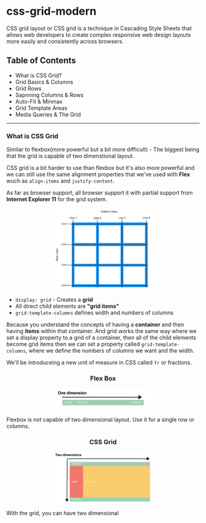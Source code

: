 # css-grid-modern
CSS grid layout or CSS grid is a technique in Cascading Style Sheets that allows web developers to create complex responsive web design layouts more easily and consistently across browsers.

## Table of Contents
* What is CSS Grid?
* Grid Basics & Columns
* Grid Rows
* Sapnning Columns & Rows
* Auto-Fit & Minmax
* Grid Template Areas
* Media Queries & The Grid

---

### What is CSS Grid

Similar to flexbox(more powerful but a bit more difficult) - The biggest being that the grid is capable of two dimenstional layout.

CSS grid is a bit harder to use than flexbox but it's also more powerful and we can still use the same alignment properties that we've used with **Flex** wuch as `align-items` and `justify-content`.

As far as browser support, all browser support it with partial support from **Internet Explorer 11** for the grid system.

<p align="center">
    <img width="50%" height="50%" src="./imgs/grid_lines.png">
</p>

* `display: grid` - Creates a **grid**
* All direct child elements are **"grid items"**
* `grid-template-columns` defines width and numbers of columns

Because you understand the concepts of having a **container** and then having **items** within that container. And grid works the same way where we set a display property to a grid of a container, then all of the child elements become grid items then we can set a property called `grid-template-columns`, where we define the numbers of columns we want and the width.

We'll be introduceing a new unit of measure in CSS called `fr` or fractions.


<h3 align="center">Flex Box</h3>
<p align="center">
    <img width="50%" height="50%" src="./imgs/flexbox-dimension.png">
</p>

Flexbox is not capable of two dimensional layout. Use it for a single row or columns.


<h3 align="center">CSS Grid</h3>
<p align="center">
    <img width="50%" height="50%" src="./imgs/grid-dimension.png">
</p>

With the grid, you can have two dimensional 